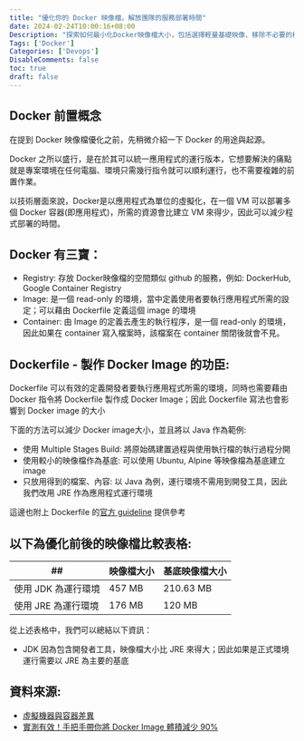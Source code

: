 ```yaml
---
title: "優化你的 Docker 映像檔，解放團隊的服務部署時間"
date: 2024-02-24T10:00:16+08:00
Description: "探索如何最小化Docker映像檔大小，包括選擇輕量基礎映像、移除不必要的檔案、利用多階段構建等技術。"
Tags: ['Docker']
Categories: ['Devops']
DisableComments: false
toc: true
draft: false
---
```

## Docker 前置概念

在提到 Docker 映像檔優化之前，先稍微介紹一下 Docker 的用途與起源。

Docker 之所以盛行，是在於其可以統一應用程式的運行版本，它想要解決的痛點就是專案環境在任何電腦、環境只需幾行指令就可以順利運行，也不需要複雜的前置作業。

以技術層面來說，Docker是以應用程式為單位的虛擬化，在一個 VM 可以部署多個 Docker 容器(即應用程式)，所需的資源會比建立 VM 來得少，因此可以減少程式部署的時間。

## Docker 有三寶：
- Registry: 存放 Docker映像檔的空間類似 github 的服務，例如: DockerHub, Google Container Registry
- Image: 是一個 read-only 的環境，當中定義使用者要執行應用程式所需的設定；可以藉由 Dockerfile 定義這個 image 的環境
- Container: 由 Image 的定義去產生的執行程序，是一個 read-only 的環境，因此如果在 container 寫入檔案時，該檔案在 container 關閉後就會不見。

## Dockerfile - 製作 Docker Image 的功臣: 
Dockerfile 可以有效的定義開發者要執行應用程式所需的環境，同時也需要藉由 Docker 指令將 Dockerfile 製作成 Docker Image；因此 Dockerfile 寫法也會影響到 Docker image 的大小

下面的方法可以減少 Docker image大小，並且將以 Java 作為範例: 

- 使用 Multiple Stages Build: 將原始碼建置過程與使用執行檔的執行過程分開
- 使用較小的映像檔作為基底: 可以使用 Ubuntu, Alpine 等映像檔為基底建立 image 
- 只放用得到的檔案、內容: 以 Java 為例，運行環境不需用到開發工具，因此我們改用 JRE 作為應用程式運行環境 

這邊也附上 Dockerfile 的[官方 guideline](https://docs.docker.com/develop/develop-images/dockerfile_best-practices/) 提供參考

## 以下為優化前後的映像檔比較表格:

| ##  | 映像檔大小  | 基底映像檔大小 |
|---|---|---|
| 使用 JDK 為運行環境  | 457 MB  | 210.63 MB  | 
| 使用 JRE 為運行環境  | 176 MB  | 120 MB  | 

從上述表格中，我們可以總結以下資訊：
- JDK 因為包含開發者工具，映像檔大小比 JRE 來得大；因此如果是正式環境運行需要以 JRE 為主要的基底

## 資料來源: 
- [虛擬機器與容器差異](https://ithelp.ithome.com.tw/articles/10238498)
- [實測有效！手把手帶你將 Docker Image 體積減少 90%](https://medium.com/dean-lin/%E5%AF%A6%E6%B8%AC%E6%9C%89%E6%95%88-%E6%89%8B%E6%8A%8A%E6%89%8B%E5%B8%B6%E4%BD%A0%E6%B8%9B%E5%B0%91-90-%E7%9A%84-docker-image-%E9%AB%94%E7%A9%8D-10b8e43159ff)
